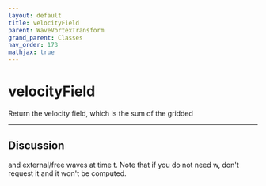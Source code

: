 ```yaml
---
layout: default
title: velocityField
parent: WaveVortexTransform
grand_parent: Classes
nav_order: 173
mathjax: true
---
```


#  velocityField

Return the velocity field, which is the sum of the gridded


---

## Discussion
and external/free waves at time t. Note that if you do not
  need w, don't request it and it won't be computed.

